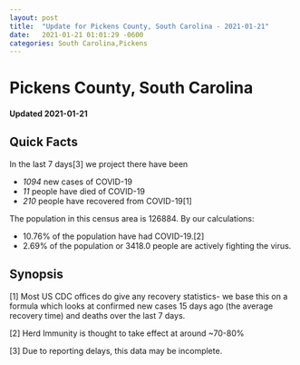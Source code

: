 ```yaml
---
layout: post
title:  "Update for Pickens County, South Carolina - 2021-01-21"
date:   2021-01-21 01:01:29 -0600
categories: South Carolina,Pickens
---
```


# Pickens County, South Carolina
#### Updated 2021-01-21

## Quick Facts

In the last 7 days[3] we project there have been
- *1094* new cases of COVID-19
- *11* people have died of COVID-19
- *210* people have recovered from COVID-19[1]

The population in this census area is 126884. By our calculations:
- 10.76% of the population have had COVID-19.[2]
- 2.69% of the population or 3418.0 people are actively fighting the virus.

## Synopsis




[1] Most US CDC offices do give any recovery statistics- we base this on a formula which looks at confirmed new cases
15 days ago (the average recovery time) and deaths over the last 7 days.

[2] Herd Immunity is thought to take effect at around ~70-80%

[3] Due to reporting delays, this data may be incomplete.
 
    